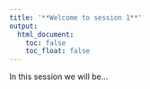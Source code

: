 ```yaml
---
title: '**Welcome to session 1**'
output:
  html_document:
    toc: false
    toc_float: false
---
```


In this session we will be...
